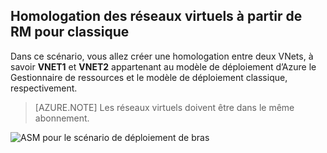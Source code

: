 ## <a name="peering-virtual-networks-from-rm-to-classic"></a>Homologation des réseaux virtuels à partir de RM pour classique

Dans ce scénario, vous allez créer une homologation entre deux VNets, à savoir **VNET1** et **VNET2** appartenant au modèle de déploiement d’Azure le Gestionnaire de ressources et le modèle de déploiement classique, respectivement.

> [AZURE.NOTE] Les réseaux virtuels doivent être dans le même abonnement.

![ASM pour le scénario de déploiement de bras](./media/virtual-networks-create-vnetpeering-scenario-asmtoarm-include/figure01.PNG)
